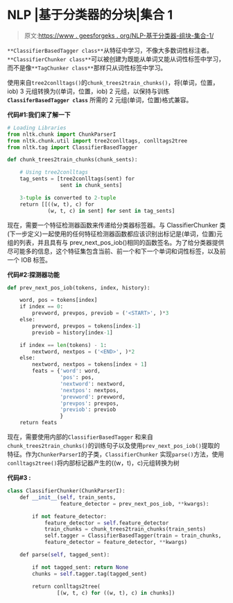 # NLP |基于分类器的分块|集合 1

> 原文:[https://www . geesforgeks . org/NLP-基于分类器-组块-集合-1/](https://www.geeksforgeeks.org/nlp-classifier-based-chunking-set-1/)

`**ClassifierBasedTagger class**`从特征中学习，不像大多数词性标注者。`**ClassifierChunker class**`可以被创建为既能从单词又能从词性标签中学习，而不是像`**TagChunker class**`那样只从词性标签中学习。

使用来自`tree2conlltags()`的`chunk_trees2train_chunks()`，将(单词，位置，iob) 3 元组转换为((单词，位置，iob) 2 元组，以保持与训练 **`ClassiferBasedTagger class`** 所需的 2 元组(单词，位置)格式兼容。

**代码#1:我们来了解一下**

```py
# Loading Libraries
from nltk.chunk import ChunkParserI
from nltk.chunk.util import tree2conlltags, conlltags2tree
from nltk.tag import ClassifierBasedTagger

def chunk_trees2train_chunks(chunk_sents):

    # Using tree2conlltags
    tag_sents = [tree2conlltags(sent) for 
                 sent in chunk_sents]

    3-tuple is converted to 2-tuple
    return [[((w, t), c) for 
             (w, t, c) in sent] for sent in tag_sents]
```

现在，需要一个特征检测器函数来传递给分类器标签器。与 ClassifierChunker 类(下一步定义)一起使用的任何特征检测器函数都应该识别出标记是(单词，位置)元组的列表，并且具有与 prev_next_pos_iob()相同的函数签名。为了给分类器提供尽可能多的信息，这个特征集包含当前、前一个和下一个单词和词性标签，以及前一个 IOB 标签。

**代码#2:探测器功能**

```py
def prev_next_pos_iob(tokens, index, history):

    word, pos = tokens[index]
    if index == 0:
        prevword, prevpos, previob = ('<START>', )*3
    else:
        prevword, prevpos = tokens[index-1]
        previob = history[index-1]

    if index == len(tokens) - 1:
        nextword, nextpos = ('<END>', )*2
    else:
        nextword, nextpos = tokens[index + 1]
        feats = {'word': word,
                 'pos': pos,
                 'nextword': nextword,
                 'nextpos': nextpos,
                 'prevword': prevword,
                 'prevpos': prevpos,
                 'previob': previob
                 }
    return feats
```

现在，需要使用内部的`ClassifierBasedTagger` 和来自`chunk_trees2train_chunks()`的训练句子以及使用`prev_next_pos_iob()`提取的特征。作为`ChunkerParserI`的子类，`ClassifierChunker` 实现`parse()`方法，使用`conlltags2tree()`将内部标记器产生的((w，t)，c)元组转换为树

**代码#3 :**

```py
class ClassifierChunker(ChunkParserI):
    def __init__(self, train_sents, 
                 feature_detector = prev_next_pos_iob, **kwargs):

        if not feature_detector:
            feature_detector = self.feature_detector
            train_chunks = chunk_trees2train_chunks(train_sents)
            self.tagger = ClassifierBasedTagger(train = train_chunks,
            feature_detector = feature_detector, **kwargs)

    def parse(self, tagged_sent):

        if not tagged_sent: return None
        chunks = self.tagger.tag(tagged_sent)

        return conlltags2tree(
                [(w, t, c) for ((w, t), c) in chunks])
```